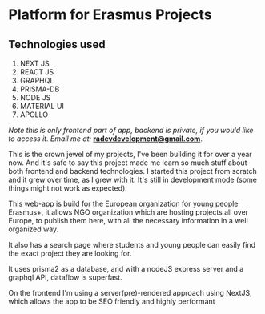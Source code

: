 # Platform for Erasmus Projects

## Technologies used
1. NEXT JS
2. REACT JS
3. GRAPHQL
4. PRISMA-DB
5. NODE JS
6. MATERIAL UI
7. APOLLO


*Note this is only frontend part of app, backend is private, if you would like to access it. Email me at:* **radevdevelopment@gmail.com**.


This is the crown jewel of my projects, I've been building it for over a year now. And it's safe to say this project made me learn so much stuff about both frontend and backend technologies. I started this project from scratch and it grew over time, as I grew with it. It's still in development mode (some things might not work as expected).

This web-app is build for the European organization for young people Erasmus+, it allows NGO organization which are hosting projects all over Europe, to publish them here, with all the necessary information in a well organized way.

It also has a search page where students and young people can easily find the exact project they are looking for.

It uses prisma2 as a database, and with a nodeJS express server and a graphql API, dataflow is superfast.

On the frontend I'm using a server(pre)-rendered approach using NextJS, which allows the app to be SEO friendly and highly performant
